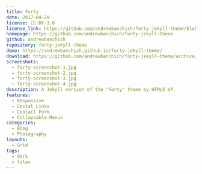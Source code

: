 ```yaml
---
title: Forty
date: 2017-04-28
license: CC-BY-3.0
license_link: https://github.com/andrewbanchich/forty-jekyll-theme/blob/master/LICENSE.md
homepage: https://github.com/andrewbanchich/forty-jekyll-theme
github: andrewbanchich
repository: forty-jekyll-theme
demo: https://andrewbanchich.github.io/forty-jekyll-theme/
download: https://github.com/andrewbanchich/forty-jekyll-theme/archive/master.zip
screenshots:
  - forty-screenshot-1.jpg
  - forty-screenshot-2.jpg
  - forty-screenshot-3.jpg
  - forty-screenshot-4.jpg
description: A Jekyll version of the "Forty" theme by HTML5 UP.
features:
  - Responsive
  - Social Links
  - Contact Form
  - Collapsable Menus
categories:
  - Blog
  - Photography
layouts:
  - Grid
tags:
  - dark
  - tiles
---
```

